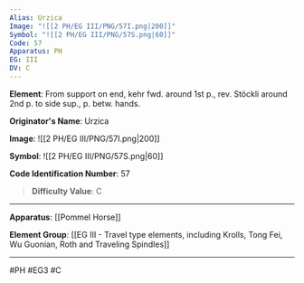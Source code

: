 ```yaml
---
Alias: Urzica
Image: "![[2 PH/EG III/PNG/57I.png|200]]"
Symbol: "![[2 PH/EG III/PNG/57S.png|60]]"
Code: 57
Apparatus: PH
EG: III
DV: C
---
```

**Element**: From support on end, kehr fwd. around 1st p., rev. Stöckli around 2nd p. to side sup., p. betw. hands.

**Originator's Name**: Urzica

**Image**:
![[2 PH/EG III/PNG/57I.png|200]]

**Symbol**:
![[2 PH/EG III/PNG/57S.png|60]]

**Code Identification Number**: 57

>**Difficulty Value**: C

___
**Apparatus**: [[Pommel Horse]]

**Element Group**: [[EG III - Travel type elements, including Krolls, Tong Fei, Wu Guonian, Roth and Traveling Spindles]]
___
#PH #EG3 #C
